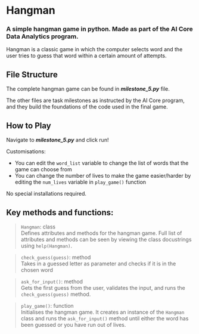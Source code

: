 # Hangman

### A simple hangman game in python. Made as part of the AI Core Data Analytics program.


Hangman is a classic game in which the computer selects word and the user tries to guess that word within a certain amount of attempts.


## File Structure

The complete hangman game can be found in ***milestone_5.py*** file.

The other files are task milestones as instructed by the AI Core program, and they build the foundations of the code used in the final game.

## How to Play
Navigate to ***milestone_5.py*** and click run!

Customisations: 
- You can edit the `word_list` variable to change the list of words that the game can choose from
- You can change the number of lives to make the game easier/harder by editing the `num_lives` variable in `play_game()` function

No special installations required.


## Key methods and functions:

> `Hangman`: class  
Defines attributes and methods for the hangman game. Full list of attributes and methods can be seen by viewing the class docustrings using `help(Hangman)`.

> `check_guess(guess)`: method  
Takes in a guessed letter as parameter and checks if it is in the chosen word

> `ask_for_input()`: method  
Gets the first guess from the user, validates the input, and runs the `check_guess(guess)` method.

> `play_game()`: function  
Initialises the hangman game. It creates an instance of the `Hangman` class and runs the `ask_for_input()` method until either the word has been guessed or you have run out of lives.


